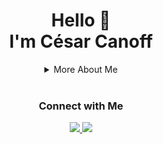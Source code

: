 <div align="center">
  <h1>Hello 👋 <br /> I'm César Canoff</h1>
  <details>
    <summary>More About Me</summary>
    <div align="center">
      <br />
      <h3>🔭 I’m currently study Software Engineering.</h3>
      <h3>🌱 I’m currently learning NodeJS.</h3>
      <br />
      <div>
        <h3>Tools</h3>
        <img src="https://img.shields.io/badge/git-%2320232a.svg?style=for-the-badge&logo=git&logoColor=%23F05033" />
        <img src="https://img.shields.io/badge/Linux-%2320232a?style=for-the-badge&logo=linux&logoColor=FCC624" />
        <img src="https://img.shields.io/badge/Visual%20Studio%20Code-%2320232a.svg?style=for-the-badge&logo=visual-studio-code&logoColor=0078d7" />
        <img src="https://img.shields.io/badge/Firefox-%2320232a?style=for-the-badge&logo=Firefox-Browser&logoColor=FF7139" />
        <img src="https://img.shields.io/badge/figma-%2320232a.svg?style=for-the-badge&logo=figma&logoColor=white" />
      </div>
      <br />
      <div>
        <h3>Main Skills</h3>
        <img src="https://img.shields.io/badge/html5-%2320232a.svg?style=for-the-badge&logo=html5&logoColor=%23E34F26" />
        <img src="https://img.shields.io/badge/css3-%2320232a.svg?style=for-the-badge&logo=css3&logoColor=%231572B6" />
        <img src="https://img.shields.io/badge/javascript-%2320232a.svg?style=for-the-badge&logo=javascript&logoColor=%23F7DF1E" />
      </div>
      <br />
      <div>
        <h3>Knowledge</h3>
        <img src="https://img.shields.io/badge/html5-%2320232a.svg?style=for-the-badge&logo=html5&logoColor=%23E34F26" />
        <img src="https://img.shields.io/badge/css3-%2320232a.svg?style=for-the-badge&logo=css3&logoColor=%231572B6" />
        <img src="https://img.shields.io/badge/javascript-%2320232a.svg?style=for-the-badge&logo=javascript&logoColor=%23F7DF1E" />
        <img src="https://img.shields.io/badge/php-%2320232a.svg?style=for-the-badge&logo=php&logoColor=%23777BB4" />
        <img src="https://img.shields.io/badge/java-%2320232a.svg?style=for-the-badge&logo=java&logoColor=white" />
      </div>
      <br />
      <div>
        <h3>Currently Studying</h3>
        <img src="https://img.shields.io/badge/react-%2320232a.svg?style=for-the-badge&logo=react&logoColor=%2361DAFB" />
        <img src="https://img.shields.io/badge/node.js-%2320232a?style=for-the-badge&logo=node.js&logoColor=6DA55F" />
      </div>
      <br />
      <div>
        <h3>I'll Learning</h3>
        <img src="https://img.shields.io/badge/.NET-%2320232a?style=for-the-badge&logo=.net&logoColor=white" />
        <img src="https://img.shields.io/badge/TypeScript-%2320232a?style=for-the-badge&logo=typescript&logoColor=007ACC" />
        <img src="https://img.shields.io/badge/Python-%2320232a?style=for-the-badge&logo=python&logoColor=007ACC" />
        <img src="https://img.shields.io/badge/c%23-%2320232a?style=for-the-badge&logo=c%2B%2B&logoColor=white" />
        <img src="https://img.shields.io/badge/Ruby-%2320232a?style=for-the-badge&logo=ruby&logoColor=CC342D" />
      </div>
      <br />
    </div>
  </details>
  <br />
  <div>
    <h3>Connect with Me</h3>
    <a href="https://www.linkedin.com/in/cesarcanoff">
      <img src="https://img.shields.io/badge/linkedin-%2320232a.svg?style=for-the-badge&logo=linkedin&logoColor=%230077B5" />
    </a>
    <a target="_blank" href="mailto:canoff.cesar@gmail.com">
    <img src="https://img.shields.io/badge/Gmail-%2320232a?style=for-the-badge&logo=gmail&logoColor=D14836" /> 
    </a>
  </div>
</div>
